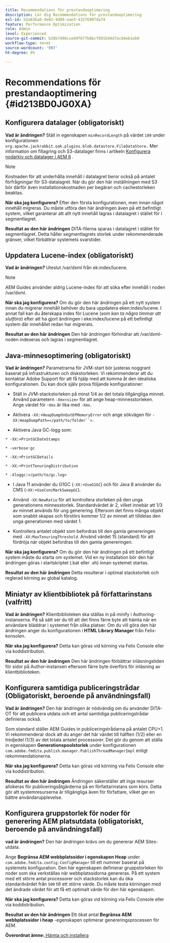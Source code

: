 ```yaml
---
title: Recommendations för prestandaoptimering
description: Lär dig Recommendations för prestandaoptimering
exl-id: b2a836a0-de82-4d89-aae3-43276997da74
feature: Performance Optimization
role: Admin
level: Experienced
source-git-commit: b28b7d96cce69f677b0bcf891b94d7ac84eb1eb0
workflow-type: tm+mt
source-wordcount: '907'
ht-degree: 0%

---
```


# Recommendations för prestandaoptimering {#id213BD0JG0XA}

## Konfigurera datalager \(obligatoriskt\)

**Vad är ändringen?**
Ställ in egenskapen `minRecordLength` på värdet `100` under konfigurationen `org.apache.jackrabbit.oak.plugins.blob.datastore.FileDataStore.` Mer information om fillagring och S3-datalager finns i artikeln [Konfigurera nodarkiv och datalager i AEM 6](https://helpx.adobe.com/experience-manager/6-5/sites/deploying/using/data-store-config.html) .

>[!NOTE]
>
> Kostnaden för att underhålla innehåll i datalagret beror också på antalet förfrågningar för S3-datalagret. När du gör den här inställningen med S3 bör därför även installationskostnaden per begäran och cachestorleken beaktas.

**När ska jag konfigurera?**
Efter den första konfigurationen, men innan något innehåll migreras. Du måste utföra den här ändringen även på ett befintligt system, vilket garanterar att allt nytt innehåll lagras i datalagret i stället för i segmentlagret.

**Resultat av den här ändringen**
DITA-filerna sparas i datalagret i stället för segmentlagret. Detta håller segmentlagrets storlek under rekommenderade gränser, vilket förbättrar systemets svarstider.

## Uppdatera Lucene-index \(obligatoriskt\)

**Vad är ändringen?**
Uteslut /var/dxml från ek:index/lucene.

>[!NOTE]
>
> AEM Guides använder aldrig Lucene-index för att söka efter innehåll i noden /var/dxml.

**När ska jag konfigurera?**
Om du gör den här ändringen på ett nytt system innan du migrerar innehåll behöver du bara uppdatera eken:index/lucene. I annat fall kan du återskapa index för Lucene \(*som kan ta några timmar att slutföra*\) efter att ha gjort ändringen i eke:index/lucene på ett befintligt system där innehållet redan har migrerats.

**Resultat av den här ändringen**
Den här ändringen förhindrar att /var/dxml-noden indexeras och lagras i segmentlagret.

## Java-minnesoptimering \(obligatoriskt\)

**Vad är ändringen?**
Parametrarna för JVM-start bör justeras noggrant baserat på infrastrukturen och diskstorleken. Vi rekommenderar att du kontaktar Adobe Support för att få hjälp med att komma åt den idealiska konfigurationen. Du kan dock själv prova följande konfigurationer:

- Ställ in JVM-stackstorleken på minst 1/4 av det totala tillgängliga minnet. Använd parametern `-Xmx<size>` för att ange heap-minnesstorleken. Ange värdet för -`Xms` är lika med `-Xmx`.

- Aktivera `-XX:+HeapDumpOnOutOfMemoryError` och ange sökvägen för `-XX:HeapDumpPath=</path/to/folder``>`.

- Aktivera Java GC-logg som:

`* -XX:+PrintGCDateStamps`

`* -verbose:gc`

`* -XX:+PrintGCDetails`

`* -XX:+PrintTenuringDistribution`

`* -Xloggc:</path/to/gc.log>`

- I Java 11 använder du G1GC \(`-XX:+UseG1GC`\) och för Java 8 använder du CMS \(-`XX:+UseConcMarkSweepGC`\).

- Använd `-XX:NewRatio` för att kontrollera storleken på den unga generationens minnesstorlek. Standardvärdet är 2, vilket innebär att 1/3 av minnet används för ung generering. Eftersom det finns många objekt som snabbt skapas och förstörs kommer 1/2 av minnet att tilldelas den unga generationen med värdet 1.

- Kontrollera antalet objekt som befordras till den gamla genereringen med `-XX:MaxTenuringThreshold`. Använd värdet 15 \(standard\) för att fördröja när objekt befordras till den gamla genereringen.

**När ska jag konfigurera?**
Om du gör den här ändringen på ett befintligt system måste du starta om systemet. Vid en ny installation bör den här ändringen göras i startskriptet \(.bat eller .sh\) innan systemet startas.

**Resultat av den här ändringen**
Detta resulterar i optimal stackstorlek och reglerad körning av global katalog.

## Miniatyr av klientbibliotek på författarinstans \(valfritt\)

**Vad är ändringen?**
Klientbiblioteken ska ställas in på minify i Authoring-instanserna. På så sätt ser du till att det finns färre byte att hämta när en användare bläddrar i systemet från olika platser. Om du vill göra den här ändringen anger du konfigurationen i **HTML Library Manager** från Felix-konsolen.

**När ska jag konfigurera?**
Detta kan göras vid körning via Felix Console eller via koddistribution.

**Resultat av den här ändringen**
Den här ändringen förbättrar inläsningstiden för sidor på Author-instansen eftersom färre byte överförs för inläsning av klientbiblioteken.

## Konfigurera samtidiga publiceringstrådar \(Obligatoriskt, beroende på användningsfall\)

**Vad är ändringen?**
Den här ändringen är nödvändig om du använder DITA-OT för att publicera utdata och ett antal samtidiga publiceringstrådar definieras också.

Som standard ställer AEM Guides in publiceringstrådarna på antalet CPU+1. Vi rekommenderar dock att du anger det här värdet till hälften \(1/2\) eller en tredjedel \(1/3\) av det totala antalet processorer. Det gör du genom att ställa in egenskapen **Generationspoolstorlek** under konfigurationen `com.adobe.fmdita.publish.manager.PublishThreadManagerImpl` enligt rekommendationerna.

**När ska jag konfigurera?**
Detta kan göras vid körning via Felix Console eller via koddistribution.

**Resultat av den här ändringen**
Ändringen säkerställer att inga resurser allokeras för publiceringsåtgärderna på en författarinstans som körs. Detta gör att systemresurserna är tillgängliga även för författare, vilket ger en bättre användarupplevelse.

## Konfigurera gruppstorlek för noder för generering AEM platsutdata \(obligatoriskt, beroende på användningsfall\)

**vad är ändringen?**
Den här ändringen krävs om du genererar AEM Sites-utdata.

Ange **Begränsa AEM webbplatssidor i egenskapen Heap** under `com.adobe.fmdita.config.ConfigManager` till ett nummer baserat på systemets konfiguration. Den här egenskapen definierar gruppstorleken för noder som ska verkställas när webbplatssidorna genereras. På ett system med ett större antal processorer och stackstorlek kan du öka standardvärdet från `500` till ett större värde. Du måste testa körningen med det ändrade värdet för att få ett optimalt värde för den här egenskapen.

**När ska jag konfigurera?**
Detta kan göras vid körning via Felix Console eller via koddistribution.

**Resultat av den här ändringen**
Ett ökat antal **Begränsa AEM webbplatssidor i heap** -egenskapen optimerar genereringsprocessen för AEM.


**Överordnat ämne:**[ Hämta och installera](download-install.md)
